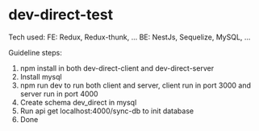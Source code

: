 # dev-direct-test

Tech used:
FE: Redux, Redux-thunk, ...
BE: NestJs, Sequelize, MySQL, ...

Guideline steps:

1. npm install in both dev-direct-client and dev-direct-server
2. Install mysql
3. npm run dev to run both client and server, client run in port 3000 and server run in port 4000
4. Create schema dev_direct in mysql
5. Run api get localhost:4000/sync-db to init database
6. Done
